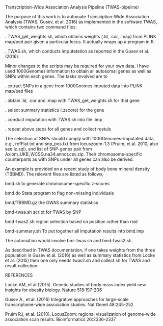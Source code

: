 Transcription-Wide Association Analysis Pipeline (TWAS-pipeline)

The purpose of this work is to automate Transciption-Wide Association Analysis (TWAS, Gusev, et al. 2016) as implemented in the software TWAS, which contains two command files:

.   TWAS_get_weights.sh, which obtains weights (.ld, .cor, .map) from PLINK map/ped pair given a particular locus. It actually wraps up a program in R.
                        
. TWAS.sh, which conducts imputatation as reported in the Gusev et al. (2016). 

Minor changes to the scripts may be required for your own data. I have used 1000Genomes information to obtain all autosomal genes as well as SNPs within each genes. The tasks involved are to  

. extract SNPs in a gene from 1000Gnomes imputed data into PLINK map/ped files

. obtain .ld, .cor and .map with TWAS_get_weights.sh for that gene

. select summary statistics (.zscore) for the gene

. conduct imputation with TWAS.sh into file .imp

. repeat above steps for all genes and collect restuls


The selection of SNPs should comply with 1000Genomes-imputated data, e.g., refFlat.txt and snp_pos.txt from locuszoom-1.3 (Pruim, et al. 2010, also see lz.sql), and list of SNP-genes pair from Axiom_UKB_WCSG.na34.annot.csv.zip. Their chromosome-specific counterparts as with SNPs under all genes can also be derived.

An example is provided on a recent study of body bone mineral density (TBBMD). The relevant files are listed as follows,

bmd.sh                  to generate chromosome-specific z-scores

bmd.do                  Stata program to flag non-missing individuals

bmd/TBBMD.gz            the GWAS summary statistics

bmd-twas.sh             script for TWAS by SNP

bmd-twas2.sh            region selection based on position rather than rsid

bmd-summary.sh          To put together all imputation results into bmd.imp

The automation would involve bmi-twas.sh and bmd-twas2.sh.

As described in TWAS documentation, if one takes weights from the three population in Gusev et al. (2016) as well as summary statistics from Locke et al. (2015) then one only needs twas2.sh and collect.sh for TWAS and result collection.


REFERENCES

Locke AM, et al.(2015). Genetic studies of body mass index yield new insights for obesity biology. Nature 518:197-206

Gusev A., et al. (2016) Integrative approaches for large-scale transcriptome-wide association studies. Nat Genet 48:245-252   

Pruim RJ, et al. (2010). LocusZoom: regional visualization of genome-wide association scan results. Bioinformatics 26:2336-2337

